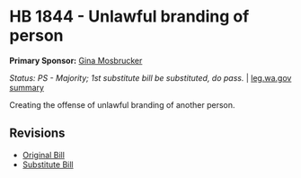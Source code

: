 # HB 1844 - Unlawful branding of person
**Primary Sponsor:** [Gina Mosbrucker](/person/leg/gina.mosbrucker.md)

*Status: PS - Majority; 1st substitute bill be substituted, do pass.* | [leg.wa.gov summary](https://app.leg.wa.gov/billsummary?BillNumber=1844&Year=2021)

Creating the offense of unlawful branding of another person.

## Revisions
* [Original Bill](1/)
* [Substitute Bill](S/)